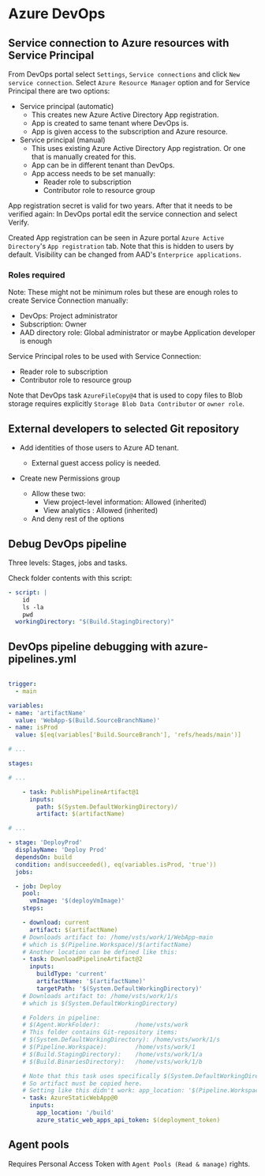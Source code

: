 # Azure DevOps

## Service connection to Azure resources with Service Principal

From DevOps portal select `Settings`, `Service connections` and click `New service connection`. Select `Azure Resource Manager` option and for Service Principal there are two options:

- Service principal (automatic)
  - This creates new Azure Active Directory App registration.
  - App is created to same tenant where DevOps is.
  - App is given access to the subscription and Azure resource.
- Service principal (manual)
  - This uses existing Azure Active Directory App registration. Or one that is manually created for this.
  - App can be in different tenant than DevOps.
  - App access needs to be set manually:
    - Reader role to subscription
    - Contributor role to resource group

App registration secret is valid for two years. After that it needs to be verified again: In DevOps portal edit the service connection and select Verify.

Created App registration can be seen in Azure portal `Azure Active Directory`'s `App registration` tab. Note that this is hidden to users by default. Visibility can be changed from AAD's `Enterprice applications`.

### Roles required

Note: These might not be minimum roles but these are enough roles to create Service Connection manually:

- DevOps: Project administrator
- Subscription: Owner
- AAD directory role: Global administrator or maybe Application developer is enough

Service Principal roles to be used with Service Connection:

- Reader role to subscription
- Contributor role to resource group

Note that DevOps task `AzureFileCopy@4` that is used to copy files to Blob storage requires explicitly `Storage Blob Data Contributor` or `owner role`.

## External developers to selected Git repository

- Add identities of those users to Azure AD tenant.

  - External guest access policy is needed.

- Create new Permissions group
  - Allow these two:
    - View project-level information: Allowed (inherited)
    - View analytics : Allowed (inherited)
  - And deny rest of the options

## Debug DevOps pipeline

Three levels: Stages, jobs and tasks.

Check folder contents with this script:

```yml
- script: |
    id
    ls -la
    pwd
  workingDirectory: "$(Build.StagingDirectory)"
```

## DevOps pipeline debugging with azure-pipelines.yml

```yml

trigger:
  - main

variables:
- name: 'artifactName'
  value: 'WebApp-$(Build.SourceBranchName)'
- name: isProd
  value: $[eq(variables['Build.SourceBranch'], 'refs/heads/main')]

# ...

stages:

# ...

    - task: PublishPipelineArtifact@1
      inputs:
        path: $(System.DefaultWorkingDirectory)/
        artifact: $(artifactName)

# ...

- stage: 'DeployProd'
  displayName: 'Deploy Prod'
  dependsOn: build
  condition: and(succeeded(), eq(variables.isProd, 'true'))
  jobs:

  - job: Deploy
    pool:
      vmImage: '$(deployVmImage)'
    steps:

    - download: current
      artifact: $(artifactName)
    # Downloads artifact to: /home/vsts/work/1/WebApp-main
    # which is $(Pipeline.Workspace)/$(artifactName)
    # Another location can be defined like this:
    - task: DownloadPipelineArtifact@2
      inputs:
        buildType: 'current'
        artifactName: '$(artifactName)'
        targetPath: '$(System.DefaultWorkingDirectory)'
    # Downloads artifact to: /home/vsts/work/1/s
    # which is $(System.DefaultWorkingDirectory)

    # Folders in pipeline:
    # $(Agent.WorkFolder):          /home/vsts/work
    # This folder contains Git-repository items:
    # $(System.DefaultWorkingDirectory): /home/vsts/work/1/s
    # $(Pipeline.Workspace):        /home/vsts/work/1
    # $(Build.StagingDirectory):    /home/vsts/work/1/a
    # $(Build.BinariesDirectory):   /home/vsts/work/1/b

    # Note that this task uses specifically $(System.DefaultWorkingDirectory) folder.
    # So artifact must be copied here.
    # Setting like this didn't work: app_location: '$(Pipeline.Workspace)/$(artifactName)/build'
    - task: AzureStaticWebApp@0
      inputs:
        app_location: '/build'
        azure_static_web_apps_api_token: $(deployment_token)
```

## Agent pools

Requires Personal Access Token with `Agent Pools (Read & manage)` rights.

